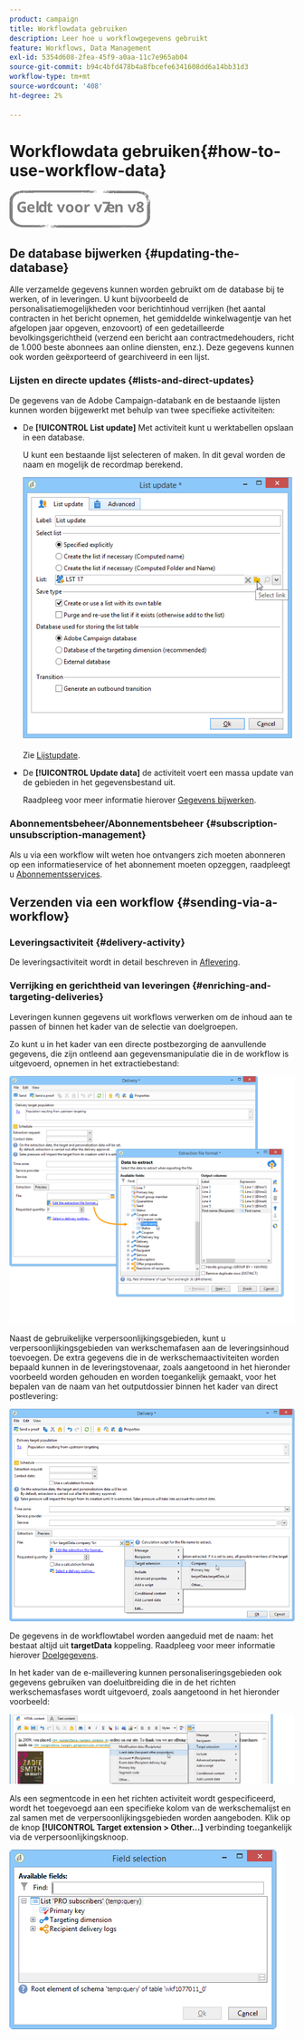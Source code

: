 ```yaml
---
product: campaign
title: Workflowdata gebruiken
description: Leer hoe u workflowgegevens gebruikt
feature: Workflows, Data Management
exl-id: 5354d608-2fea-45f9-a0aa-11c7e965ab04
source-git-commit: b94c4bfd478b4a8fbcefe6341608dd6a14bb31d3
workflow-type: tm+mt
source-wordcount: '408'
ht-degree: 2%

---
```


# Workflowdata gebruiken{#how-to-use-workflow-data}

![](../../assets/common.svg)

## De database bijwerken {#updating-the-database}

Alle verzamelde gegevens kunnen worden gebruikt om de database bij te werken, of in leveringen. U kunt bijvoorbeeld de personalisatiemogelijkheden voor berichtinhoud verrijken (het aantal contracten in het bericht opnemen, het gemiddelde winkelwagentje van het afgelopen jaar opgeven, enzovoort) of een gedetailleerde bevolkingsgerichtheid (verzend een bericht aan contractmedehouders, richt de 1.000 beste abonnees aan online diensten, enz.). Deze gegevens kunnen ook worden geëxporteerd of gearchiveerd in een lijst.

### Lijsten en directe updates {#lists-and-direct-updates}

De gegevens van de Adobe Campaign-databank en de bestaande lijsten kunnen worden bijgewerkt met behulp van twee specifieke activiteiten:

* De **[!UICONTROL List update]** Met activiteit kunt u werktabellen opslaan in een database.

   U kunt een bestaande lijst selecteren of maken. In dit geval worden de naam en mogelijk de recordmap berekend.

   ![](assets/s_user_create_list.png)

   Zie [Lijstupdate](list-update.md).

* De **[!UICONTROL Update data]** de activiteit voert een massa update van de gebieden in het gegevensbestand uit.

   Raadpleeg voor meer informatie hierover [Gegevens bijwerken](update-data.md).

### Abonnementsbeheer/Abonnementsbeheer {#subscription-unsubscription-management}

Als u via een workflow wilt weten hoe ontvangers zich moeten abonneren op een informatieservice of het abonnement moeten opzeggen, raadpleegt u [Abonnementsservices](subscription-services.md).

## Verzenden via een workflow {#sending-via-a-workflow}

### Leveringsactiviteit {#delivery-activity}

De leveringsactiviteit wordt in detail beschreven in [Aflevering](delivery.md).

### Verrijking en gerichtheid van leveringen {#enriching-and-targeting-deliveries}

Leveringen kunnen gegevens uit workflows verwerken om de inhoud aan te passen of binnen het kader van de selectie van doelgroepen.

Zo kunt u in het kader van een directe postbezorging de aanvullende gegevens, die zijn ontleend aan gegevensmanipulatie die in de workflow is uitgevoerd, opnemen in het extractiebestand:

![](assets/s_advuser_add_data_postal_mail.png)

Naast de gebruikelijke verpersoonlijkingsgebieden, kunt u verpersoonlijkingsgebieden van werkschemafasen aan de leveringsinhoud toevoegen. De extra gegevens die in de werkschemaactiviteiten worden bepaald kunnen in de leveringstovenaar, zoals aangetoond in het hieronder voorbeeld worden gehouden en worden toegankelijk gemaakt, voor het bepalen van de naam van het outputdossier binnen het kader van direct postlevering:

![](assets/s_advuser_using_additional_data.png)

De gegevens in de workflowtabel worden aangeduid met de naam: het bestaat altijd uit **targetData** koppeling. Raadpleeg voor meer informatie hierover [Doelgegevens](data-life-cycle.md#target-data).

In het kader van de e-maillevering kunnen personaliseringsgebieden ook gegevens gebruiken van doeluitbreiding die in de het richten werkschemasfases wordt uitgevoerd, zoals aangetoond in het hieronder voorbeeld:

![](assets/s_advuser_add_data_email.png)

Als een segmentcode in een het richten activiteit wordt gespecificeerd, wordt het toegevoegd aan een specifieke kolom van de werkschemalijst en zal samen met de verpersoonlijkingsgebieden worden aangeboden. Klik op de knop **[!UICONTROL Target extension > Other...]** verbinding toegankelijk via de verpersoonlijkingsknoop.

![](assets/s_advuser_segment_code_select.png)
